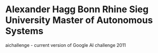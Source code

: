 Alexander Hagg 
Bonn Rhine Sieg University
Master of Autonomous Systems
===
aichallenge - current version of Google AI challenge 2011 
